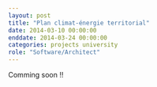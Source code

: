 ```yaml
---
layout: post
title: "Plan climat-énergie territorial"
date: 2014-03-10 00:00:00
enddate: 2014-03-24 00:00:00
categories: projects university
role: "Software/Architect"
---
```


Comming soon !!